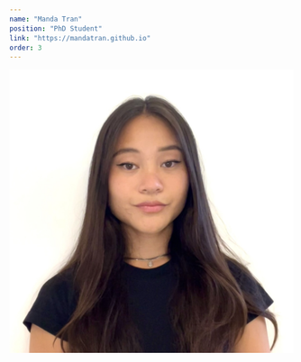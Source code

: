 ```yaml
---
name: "Manda Tran"
position: "PhD Student"
link: "https://mandatran.github.io"
order: 3
---
```


![manda](/assets/profile-pics/manda.jpg)